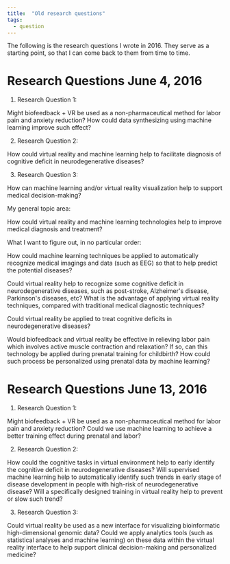 ```yaml
---
title:  "Old research questions"
tags:
  - question
---
```

The following is the research questions I wrote in 2016. They serve as a starting point, so that I can come back to them from time to time. 

 # Research Questions June 4, 2016 

1. Research Question 1: 

Might biofeedback + VR be used as a non-pharmaceutical method for labor pain and anxiety reduction? How could data synthesizing using machine learning improve such effect?

2. Research Question 2: 

How could virtual reality and machine learning help to facilitate diagnosis of cognitive deficit in neurodegenerative diseases?

3. Research Question 3: 

How can machine learning and/or virtual reality visualization help to support medical decision-making?

My general topic area: 

How could virtual reality and machine learning technologies help to improve medical diagnosis and treatment?

What I want to figure out, in no particular order:

How could machine learning techniques be applied to automatically recognize medical imagings and data (such as EEG) so that to help predict the potential diseases?

Could virtual reality help to recognize some cognitive deficit in neurodegenerative diseases, such as post-stroke, Alzheimer's disease, Parkinson's diseases, etc? What is the advantage of applying virtual reality techniques, compared with traditional medical diagnostic techniques?

Could virtual reality be applied to treat cognitive deficits in neurodegenerative diseases? 

Would biofeedback and virtual reality be effective in relieving labor pain which involves active muscle contraction and relaxation? If so, can this technology be applied during prenatal training for childbirth? How could such process be personalized using prenatal data by machine learning?



# Research Questions June 13, 2016

1. Research Question 1: 

Might biofeedback + VR be used as a non-pharmaceutical method for labor pain and anxiety reduction? Could we use machine learning to achieve a better training effect during prenatal and labor?

2. Research Question 2: 

How could the cognitive tasks in virtual environment help to early identify the cognitive deficit in neurodegenerative diseases? Will supervised machine learning help to automatically identify such trends in early stage of disease development in people with high-risk of neurodegenerative disease? Will a specifically designed training in virtual reality help to prevent or slow such trend?

3. Research Question 3: 

Could virtual reality be used as a new interface for visualizing bioinformatic high-dimensional genomic data? Could we apply analytics tools (such as statistical analyses and machine learning) on these data within the virtual reality interface to help support clinical decision-making and personalized medicine?
